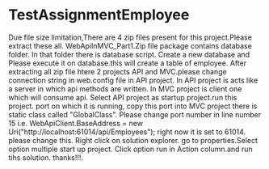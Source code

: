# TestAssignmentEmployee

Due file size limitation,There are 4 zip files present for this project.Please extract these all.
WebApiInMVC_Part1.Zip file package contains database folder. In that folder there is database script.
Create a new database and Please execute it on database.this will create a table of employee.
After extracting all zip file htere 2 projects API and MVC.please change connection string in web.config 
file in API project. 
In API project is acts like a server in which api methods are written.
In MVC project is client one which will consume api.
Select API project as startup project.run this project. port on which it is running, copy this port into
MVC project there is static class called "GlobalClass".
Please change port number in line number 15 i.e.
WebApiClient.BaseAddress = new Uri("http://localhost:61014/api/Employees");
right now it is set to 61014. please change this.
Right click on solution explorer. go to properties.Select option multiple start up project.
Click option run in Action column.and run tihs solution. thanks!!!.
